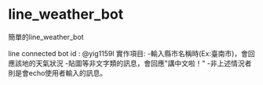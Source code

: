 # line_weather_bot
簡單的line_weather_bot

line connected bot id : @yig1159l
實作項目:
  -輸入縣市名稱時(Ex:臺南市)，會回應該地的天氣狀況
  -貼圖等非文字類的訊息，會回應"講中文啦！"
  -非上述情況者則是會echo使用者輸入的訊息。
